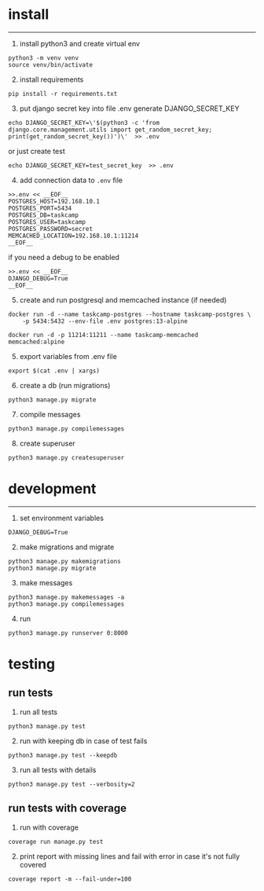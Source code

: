 # install

---

1. install python3 and create virtual env
```shell
python3 -m venv venv
source venv/bin/activate
```
2. install requirements
```shell
pip install -r requirements.txt
```
3. put django secret key into file .env
generate DJANGO_SECRET_KEY
```shell
echo DJANGO_SECRET_KEY=\'$(python3 -c 'from django.core.management.utils import get_random_secret_key; print(get_random_secret_key())')\'  >> .env
```
or just create test
```shell
echo DJANGO_SECRET_KEY=test_secret_key  >> .env
```
4. add connection data to `.env` file
```shell
>>.env << __EOF__
POSTGRES_HOST=192.168.10.1
POSTGRES_PORT=5434
POSTGRES_DB=taskcamp
POSTGRES_USER=taskcamp
POSTGRES_PASSWORD=secret
MEMCACHED_LOCATION=192.168.10.1:11214
__EOF__
```
if you need a debug to be enabled
```shell
>>.env << __EOF__
DJANGO_DEBUG=True
__EOF__
```
5. create and run postgresql and memcached instance (if needed)
```shell
docker run -d --name taskcamp-postgres --hostname taskcamp-postgres \
    -p 5434:5432 --env-file .env postgres:13-alpine
    
docker run -d -p 11214:11211 --name taskcamp-memcached memcached:alpine
```
5. export variables from .env file
```shell
export $(cat .env | xargs)
```
6. create a db (run migrations)
```shell
python3 manage.py migrate
```
7. compile messages
```shell
python3 manage.py compilemessages
```
8. create superuser
```shell
python3 manage.py createsuperuser
```

# development

---
1. set environment variables
```shell
DJANGO_DEBUG=True
```

2. make migrations and migrate
```shell
python3 manage.py makemigrations
python3 manage.py migrate
```

3. make messages
```shell
python3 manage.py makemessages -a
python3 manage.py compilemessages
```

4. run
```shell
python3 manage.py runserver 0:8000
```

# testing

## run tests 

1. run all tests
```shell
python3 manage.py test
```
2. run with keeping db in case of test fails
```shell
python3 manage.py test --keepdb
```
3. run all tests with details
```shell
python3 manage.py test --verbosity=2
```

## run tests with coverage

1. run with coverage
```shell
coverage run manage.py test
```
2. print report with missing lines and fail with error in case it's not fully covered
```shell
coverage report -m --fail-under=100
```